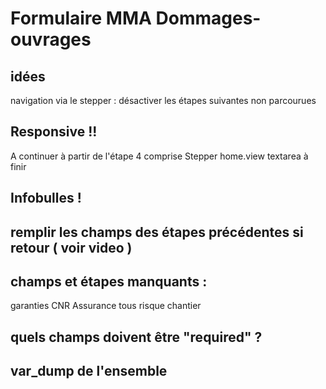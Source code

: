 # Formulaire MMA Dommages-ouvrages

## idées
navigation via le stepper : désactiver les étapes suivantes non parcourues

## Responsive !!
A continuer à partir de l'étape 4 comprise
Stepper
home.view textarea à finir

## Infobulles !

## remplir les champs des étapes précédentes si retour ( voir video )

## champs et étapes manquants :
garanties
CNR
Assurance tous risque chantier

## quels champs doivent être "required" ?

## var_dump de l'ensemble
